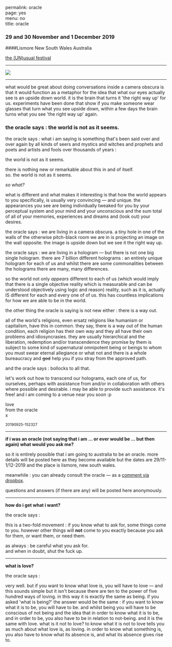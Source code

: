 permalink: oracle  
page: yes  
menu: no  
title: oracle

### 29 and 30 November and 1 December 2019

####Lismore New South Wales Australia 

[the (UN)usual festival](https://postdisabilityarts.wixsite.com/unusual)

------



![](http://johannesk.com.s3.amazonaws.com/2019/conversations-small.jpg)

------

what would be great about doing conversations inside a camera obscura is that it would function as a metaphor for the idea that what our eyes actually see is an upside down world. it is the brain that turns it 'the right way up' for us. experiments have been done that show if you make someone wear glasses that turn what you see upside down, within a few days the brain turns what you see 'the right way up' again.

### the oracle says : the world is not as it seems.

the oracle says : what i am saying is something that's been said over and over again by all kinds of seers and mystics and witches and prophets and poets and artists and fools over thousands of years : 

the world is not as it seems.

there is nothing new or remarkable about this in and of itself.  
so. the world is not as it seems.     

*so what?*

what is different and what makes it interesting is that how the world appears to you specifically, is usually very convincing — and unique. the appearances you see are being individually tweaked for you by your perceptual system and your mind and your unconscious and the sum total of all of your memories, experiences and dreams and (look out) your desires.

the oracle says  : we are living in a camera obscura. a tiny hole in one of the walls of the otherwise pitch-black room we are in is projecting an image on the wall opposite. the image is upside down but we see it the right way up.

the oracle says : we are living in a hologram — but there is not one big single hologram. there are 7 billion different holograms : an entirely unique hologram for each of us and whilst there are some commonalities between the holograms there are many, many differences. 

so the world not only _appears_ different to each of us (which would imply that there is a single objective reality which is measurable and can be understood objectively using logic and reason) reality, such as it is, actually IS different for each and every one of of us. this has countless implications for how we are able to be in the world.

the other thing the oracle is saying is not new either : there is a way out. 

all of the world's religions, even ersatz religions like humanism or capitalism, have this in common. they say, there is a way out of the human condition, each religion has their own way and they all have their own problems and idiosyncrasies. they are usually hierarchical and the liberation, redemption and/or transcendence they promise by them is subject to some kind of supernatural omnipotent being or beings to whom you must swear eternal allegiance or what not and there is a whole bureaucracy and <strike>god</strike> help you if you stray from the approved path.

and the oracle says : bollocks to all that.

let's work out how to transcend our holograms, each one of us, for ourselves, perhaps with assistance from and/or in collaboration with others where possible and desirable. i may be able to provide such assistance. it's free! and i am coming to a venue near you soon :p

love  
from the oracle  
x

<small>20190925-152327</small>

------

**if i was an oracle (not saying that i am ... or ever would be ... but then again) what would you ask me?**

so it is entirely possible that i am going to australia to be an oracle. more details will be posted here as they become available but the dates are 29/11-1/12-2019 and the place is lismore, new south wales.

meanwhile : you can already consult the oracle — as a [comment via dropbox](https://www.dropbox.com/s/ihv1zcaiyvwad52/oracle.md?dl=0). 

questions and answers (if there are any) will be posted here anonymously. 

----------------------

**how do i get what i want?**

the oracle says :

this is a two-fold movement : if you know what to ask for, some things come to you. however other things will **not** come to you exactly because you ask for them, or want them, or need them.

as always : be careful what you ask for.  
and when in doubt, shut the fuck up.

----------------------

**what is love?**

the oracle says :

very well. but if you want to know what love is, you will have to love — and this sounds simple but it isn't because there are ten to the power of five hundred ways of loving. in this way it is exactly the same as being. if you asked 'what is being?' the answer would be the same : if you want to know what it is to be, you will have to be. and whilst being you will have to be conscious of not being and the idea that in order to know what it is to be, and in order to be, you also have to be in relation to not-being. and it is the same with love. what is it not to love? to know what it is not to love tells you as much about what love is, as loving. in order to know what something is, you also have to know what its absence is, and what its absence gives rise to.